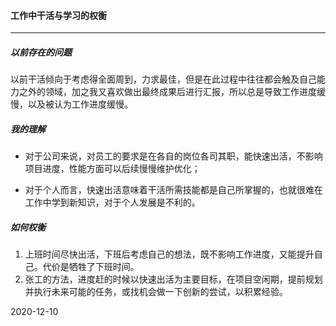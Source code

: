 #### 工作中干活与学习的权衡

----

##### 以前存在的问题

以前干活倾向于考虑得全面周到，力求最佳，但是在此过程中往往都会触及自己能力之外的领域，加之我又喜欢做出最终成果后进行汇报，所以总是导致工作进度缓慢，以及被认为工作进度缓慢。

##### 我的理解

- 对于公司来说，对员工的要求是在各自的岗位各司其职，能快速出活，不影响项目进度，性能方面可以后续慢慢维护优化；

- 对于个人而言，快速出活意味着干活所需技能都是自己所掌握的，也就很难在工作中学到新知识，对于个人发展是不利的。

##### 如何权衡

1. 上班时间尽快出活，下班后考虑自己的想法，既不影响工作进度，又能提升自己。代价是牺牲了下班时间。
2. 张工的方法，进度赶的时候以快速出活为主要目标，在项目空闲期，提前规划并执行未来可能的任务，或找机会做一下创新的尝试，以积累经验。



2020-12-10